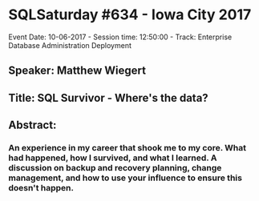 # SQLSaturday #634 - Iowa City 2017
Event Date: 10-06-2017 - Session time: 12:50:00 - Track: Enterprise Database Administration  Deployment
## Speaker: Matthew Wiegert
## Title: SQL Survivor  - Where's the data?
## Abstract:
### An experience in my career that shook me to my core.  What had happened, how I survived, and what I learned.  A discussion on backup and recovery planning, change management, and how to use your influence to ensure this doesn't happen.
